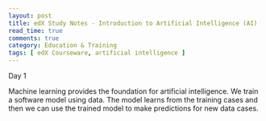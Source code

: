 ```yaml
---
layout: post
title: edX Study Notes - Introduction to Artificial Intelligence (AI)
read_time: true  
comments: true
category: Education & Training
tags: [ edX Courseware, artificial intelligence ]
---
```


Day 1

Machine learning provides the foundation for artificial intelligence. We train a software model using data. The model learns from the training cases and then we can use the trained model to make predictions for new data cases.



